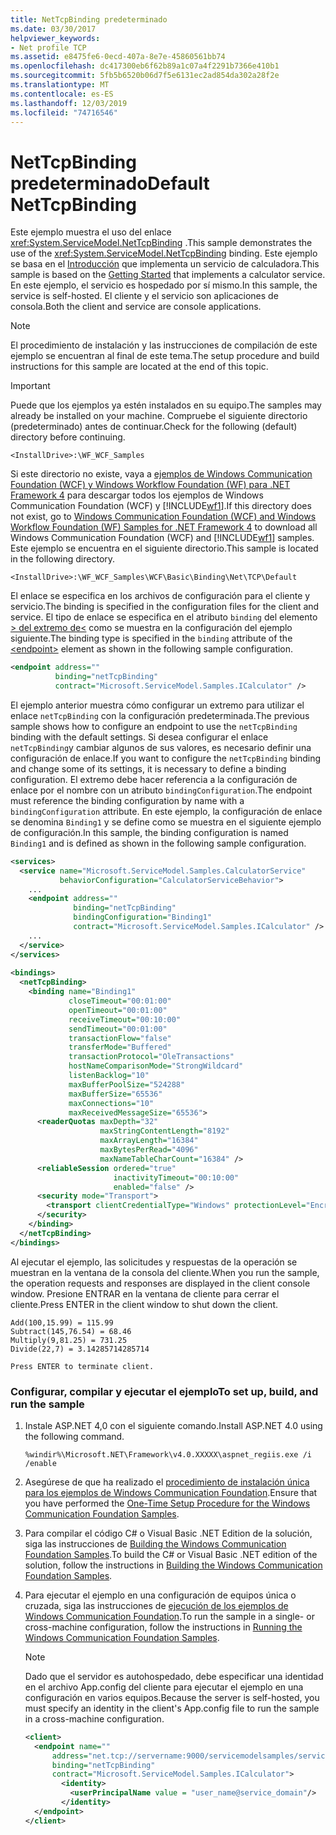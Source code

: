 ```yaml
---
title: NetTcpBinding predeterminado
ms.date: 03/30/2017
helpviewer_keywords:
- Net profile TCP
ms.assetid: e8475fe6-0ecd-407a-8e7e-45860561bb74
ms.openlocfilehash: dc417300eb6f62b89a1c07a4f2291b7366e410b1
ms.sourcegitcommit: 5fb5b6520b06d7f5e6131ec2ad854da302a28f2e
ms.translationtype: MT
ms.contentlocale: es-ES
ms.lasthandoff: 12/03/2019
ms.locfileid: "74716546"
---
```

# <a name="default-nettcpbinding"></a><span data-ttu-id="57a27-102">NetTcpBinding predeterminado</span><span class="sxs-lookup"><span data-stu-id="57a27-102">Default NetTcpBinding</span></span>
<span data-ttu-id="57a27-103">Este ejemplo muestra el uso del enlace <xref:System.ServiceModel.NetTcpBinding> .</span><span class="sxs-lookup"><span data-stu-id="57a27-103">This sample demonstrates the use of the <xref:System.ServiceModel.NetTcpBinding> binding.</span></span> <span data-ttu-id="57a27-104">Este ejemplo se basa en el [Introducción](../../../../docs/framework/wcf/samples/getting-started-sample.md) que implementa un servicio de calculadora.</span><span class="sxs-lookup"><span data-stu-id="57a27-104">This sample is based on the [Getting Started](../../../../docs/framework/wcf/samples/getting-started-sample.md) that implements a calculator service.</span></span> <span data-ttu-id="57a27-105">En este ejemplo, el servicio es hospedado por sí mismo.</span><span class="sxs-lookup"><span data-stu-id="57a27-105">In this sample, the service is self-hosted.</span></span> <span data-ttu-id="57a27-106">El cliente y el servicio son aplicaciones de consola.</span><span class="sxs-lookup"><span data-stu-id="57a27-106">Both the client and service are console applications.</span></span>  
  
> [!NOTE]
> <span data-ttu-id="57a27-107">El procedimiento de instalación y las instrucciones de compilación de este ejemplo se encuentran al final de este tema.</span><span class="sxs-lookup"><span data-stu-id="57a27-107">The setup procedure and build instructions for this sample are located at the end of this topic.</span></span>  
  
> [!IMPORTANT]
> <span data-ttu-id="57a27-108">Puede que los ejemplos ya estén instalados en su equipo.</span><span class="sxs-lookup"><span data-stu-id="57a27-108">The samples may already be installed on your machine.</span></span> <span data-ttu-id="57a27-109">Compruebe el siguiente directorio (predeterminado) antes de continuar.</span><span class="sxs-lookup"><span data-stu-id="57a27-109">Check for the following (default) directory before continuing.</span></span>  
>   
> `<InstallDrive>:\WF_WCF_Samples`  
>   
> <span data-ttu-id="57a27-110">Si este directorio no existe, vaya a [ejemplos de Windows Communication Foundation (WCF) y Windows Workflow Foundation (WF) para .NET Framework 4](https://www.microsoft.com/download/details.aspx?id=21459) para descargar todos los ejemplos de Windows Communication Foundation (WCF) y [!INCLUDE[wf1](../../../../includes/wf1-md.md)].</span><span class="sxs-lookup"><span data-stu-id="57a27-110">If this directory does not exist, go to [Windows Communication Foundation (WCF) and Windows Workflow Foundation (WF) Samples for .NET Framework 4](https://www.microsoft.com/download/details.aspx?id=21459) to download all Windows Communication Foundation (WCF) and [!INCLUDE[wf1](../../../../includes/wf1-md.md)] samples.</span></span> <span data-ttu-id="57a27-111">Este ejemplo se encuentra en el siguiente directorio.</span><span class="sxs-lookup"><span data-stu-id="57a27-111">This sample is located in the following directory.</span></span>  
>   
> `<InstallDrive>:\WF_WCF_Samples\WCF\Basic\Binding\Net\TCP\Default`  
  
 <span data-ttu-id="57a27-112">El enlace se especifica en los archivos de configuración para el cliente y servicio.</span><span class="sxs-lookup"><span data-stu-id="57a27-112">The binding is specified in the configuration files for the client and service.</span></span> <span data-ttu-id="57a27-113">El tipo de enlace se especifica en el atributo `binding` del elemento [> del extremo de\<](../../configure-apps/file-schema/wcf/endpoint-element.md) como se muestra en la configuración del ejemplo siguiente.</span><span class="sxs-lookup"><span data-stu-id="57a27-113">The binding type is specified in the `binding` attribute of the [\<endpoint>](../../configure-apps/file-schema/wcf/endpoint-element.md) element as shown in the following sample configuration.</span></span>  
  
```xml  
<endpoint address=""  
          binding="netTcpBinding"  
          contract="Microsoft.ServiceModel.Samples.ICalculator" />  
```  
  
 <span data-ttu-id="57a27-114">El ejemplo anterior muestra cómo configurar un extremo para utilizar el enlace `netTcpBinding` con la configuración predeterminada.</span><span class="sxs-lookup"><span data-stu-id="57a27-114">The previous sample shows how to configure an endpoint to use the `netTcpBinding` binding with the default settings.</span></span> <span data-ttu-id="57a27-115">Si desea configurar el enlace `netTcpBinding`y cambiar algunos de sus valores, es necesario definir una configuración de enlace.</span><span class="sxs-lookup"><span data-stu-id="57a27-115">If you want to configure the `netTcpBinding` binding and change some of its settings, it is necessary to define a binding configuration.</span></span> <span data-ttu-id="57a27-116">El extremo debe hacer referencia a la configuración de enlace por el nombre con un atributo `bindingConfiguration`.</span><span class="sxs-lookup"><span data-stu-id="57a27-116">The endpoint must reference the binding configuration by name with a `bindingConfiguration` attribute.</span></span> <span data-ttu-id="57a27-117">En este ejemplo, la configuración de enlace se denomina `Binding1` y se define como se muestra en el siguiente ejemplo de configuración.</span><span class="sxs-lookup"><span data-stu-id="57a27-117">In this sample, the binding configuration is named `Binding1` and is defined as shown in the following sample configuration.</span></span>  
  
```xml  
<services>  
  <service name="Microsoft.ServiceModel.Samples.CalculatorService"  
           behaviorConfiguration="CalculatorServiceBehavior">  
    ...  
    <endpoint address=""  
              binding="netTcpBinding"  
              bindingConfiguration="Binding1"   
              contract="Microsoft.ServiceModel.Samples.ICalculator" />  
    ...  
  </service>  
</services>  
  
<bindings>  
  <netTcpBinding>  
    <binding name="Binding1"   
             closeTimeout="00:01:00"  
             openTimeout="00:01:00"   
             receiveTimeout="00:10:00"   
             sendTimeout="00:01:00"  
             transactionFlow="false"   
             transferMode="Buffered"   
             transactionProtocol="OleTransactions"  
             hostNameComparisonMode="StrongWildcard"   
             listenBacklog="10"  
             maxBufferPoolSize="524288"   
             maxBufferSize="65536"   
             maxConnections="10"  
             maxReceivedMessageSize="65536">  
      <readerQuotas maxDepth="32"   
                    maxStringContentLength="8192"   
                    maxArrayLength="16384"  
                    maxBytesPerRead="4096"   
                    maxNameTableCharCount="16384" />  
      <reliableSession ordered="true"   
                       inactivityTimeout="00:10:00"  
                       enabled="false" />  
      <security mode="Transport">  
        <transport clientCredentialType="Windows" protectionLevel="EncryptAndSign" />  
      </security>  
    </binding>  
  </netTcpBinding>  
</bindings>  
```  
  
 <span data-ttu-id="57a27-118">Al ejecutar el ejemplo, las solicitudes y respuestas de la operación se muestran en la ventana de la consola del cliente.</span><span class="sxs-lookup"><span data-stu-id="57a27-118">When you run the sample, the operation requests and responses are displayed in the client console window.</span></span> <span data-ttu-id="57a27-119">Presione ENTRAR en la ventana de cliente para cerrar el cliente.</span><span class="sxs-lookup"><span data-stu-id="57a27-119">Press ENTER in the client window to shut down the client.</span></span>  
  
```console  
Add(100,15.99) = 115.99  
Subtract(145,76.54) = 68.46  
Multiply(9,81.25) = 731.25  
Divide(22,7) = 3.14285714285714  
  
Press ENTER to terminate client.  
```  
  
### <a name="to-set-up-build-and-run-the-sample"></a><span data-ttu-id="57a27-120">Configurar, compilar y ejecutar el ejemplo</span><span class="sxs-lookup"><span data-stu-id="57a27-120">To set up, build, and run the sample</span></span>  
  
1. <span data-ttu-id="57a27-121">Instale ASP.NET 4,0 con el siguiente comando.</span><span class="sxs-lookup"><span data-stu-id="57a27-121">Install ASP.NET 4.0 using the following command.</span></span>  
  
    ```console  
    %windir%\Microsoft.NET\Framework\v4.0.XXXXX\aspnet_regiis.exe /i /enable  
    ```  
  
2. <span data-ttu-id="57a27-122">Asegúrese de que ha realizado el [procedimiento de instalación única para los ejemplos de Windows Communication Foundation](../../../../docs/framework/wcf/samples/one-time-setup-procedure-for-the-wcf-samples.md).</span><span class="sxs-lookup"><span data-stu-id="57a27-122">Ensure that you have performed the [One-Time Setup Procedure for the Windows Communication Foundation Samples](../../../../docs/framework/wcf/samples/one-time-setup-procedure-for-the-wcf-samples.md).</span></span>  
  
3. <span data-ttu-id="57a27-123">Para compilar el código C# o Visual Basic .NET Edition de la solución, siga las instrucciones de [Building the Windows Communication Foundation Samples](../../../../docs/framework/wcf/samples/building-the-samples.md).</span><span class="sxs-lookup"><span data-stu-id="57a27-123">To build the C# or Visual Basic .NET edition of the solution, follow the instructions in [Building the Windows Communication Foundation Samples](../../../../docs/framework/wcf/samples/building-the-samples.md).</span></span>  
  
4. <span data-ttu-id="57a27-124">Para ejecutar el ejemplo en una configuración de equipos única o cruzada, siga las instrucciones de [ejecución de los ejemplos de Windows Communication Foundation](../../../../docs/framework/wcf/samples/running-the-samples.md).</span><span class="sxs-lookup"><span data-stu-id="57a27-124">To run the sample in a single- or cross-machine configuration, follow the instructions in [Running the Windows Communication Foundation Samples](../../../../docs/framework/wcf/samples/running-the-samples.md).</span></span>  
  
    > [!NOTE]
    > <span data-ttu-id="57a27-125">Dado que el servidor es autohospedado, debe especificar una identidad en el archivo App.config del cliente para ejecutar el ejemplo en una configuración en varios equipos.</span><span class="sxs-lookup"><span data-stu-id="57a27-125">Because the server is self-hosted, you must specify an identity in the client's App.config file to run the sample in a cross-machine configuration.</span></span>  
  
    ```xml  
    <client>  
      <endpoint name=""  
          address="net.tcp://servername:9000/servicemodelsamples/service"   
          binding="netTcpBinding"   
          contract="Microsoft.ServiceModel.Samples.ICalculator">  
            <identity>  
              <userPrincipalName value = "user_name@service_domain"/>  
            </identity>  
      </endpoint>  
    </client>  
    ```  
